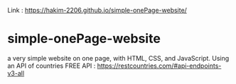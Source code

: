 Link : https://hakim-2206.github.io/simple-onePage-website/

# simple-onePage-website
a very simple website on one page, with HTML, CSS, and JavaScript. Using an API of countries 
FREE API : https://restcountries.com/#api-endpoints-v3-all
